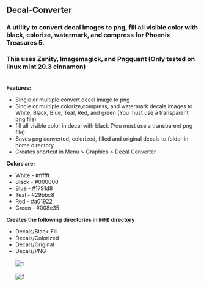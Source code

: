 ## Decal-Converter<br />
### A utility to convert decal images to png, fill all visible color with black, colorize, watermark, and compress for Phoenix Treasures 5.<br />
### This uses Zenity, Imagemagick, and Pngquant (Only tested on linux mint 20.3 cinnamon)<br /><br />

**Features:**<br />
+ Single or multiple convert decal image to png<br />
+ Single or multiple colorize,compress, and watermark decals images to White, Black, Blue, Teal, Red, and green (You must use a transparent png file)<br />
+ fill all visible color in decal with black (You must use a transparent png file)<br /> 
+ Saves png converted, colorized, filled and original decals to folder in home directory<br />
+ Creates shortcut in Menu > Graphics > Decal Converter<br />

**Colors are:**<br />
- White - #ffffff<br />
- Black - #000000<br />
- Blue - #1791d8<br />
- Teal - #29bbc8<br />
- Red - #a01922<br />
- Green - #008c35<br />

**Creates the following directories in `HOME` directory**<br />
+ Decals/Black-Fill<br />
+ Decals/Colorized<br />
+ Decals/Original<br />
+ Decals/PNG<br /><br />
![1](https://user-images.githubusercontent.com/5625616/207983903-8951531f-4774-4a6d-8135-ee028e7c2319.png)<br /><br />
![2](https://user-images.githubusercontent.com/5625616/207983905-c651504f-0cbd-4749-a9f3-13b827bc6516.png)
